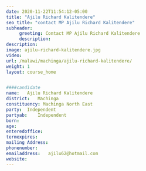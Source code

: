 ```yaml
---
date: 2020-11-22T11:54:12-05:00
title: "Ajilu Richard Kalitendere"
seo_title: "contact MP Ajilu Richard Kalitendere"
subheader:
     greeting: Contact MP Ajilu Richard Kalitendere
     description: 
description: 
image: ajilu-richard-kalitendere.jpg
video: 
url: /malawi/machinga/ajilu-richard-kalitendere/
weight: 1
layout: course_home


####candidate
name:	Ajilu Richard Kalitendere
district:	Machinga
constituency: Machinga North East
party:	Independent
partyab:	Independent
born:
age: 
enteredoffice:	
termexpires:	
mailing Address:
phonenumber:	
emailaddress:	ajilu62@hotmail.com
website:	
---
```


